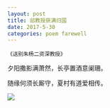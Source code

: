 ```yaml
---
layout: post
title: 邱教授获满归国
date: 2017-5-30
categories: poem farewell
---
```


`《送别朱杨二资深教授》`

夕阳撒影满萧然，长亭置酒意阑珊。

随缘何须长厮守，夏村有道爱相传。

<!--more-->

![]({{site.url}}/Images/89.jpg)

<script>
  (function(i,s,o,g,r,a,m){i['GoogleAnalyticsObject']=r;i[r]=i[r]||function(){
  (i[r].q=i[r].q||[]).push(arguments)},i[r].l=1*new Date();a=s.createElement(o),
  m=s.getElementsByTagName(o)[0];a.async=1;a.src=g;m.parentNode.insertBefore(a,m)
  })(window,document,'script','https://www.google-analytics.com/analytics.js','ga');

  ga('create', 'UA-85986843-1', 'auto');
  ga('send', 'pageview');

</script>
